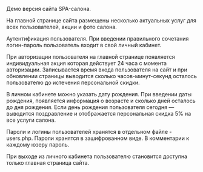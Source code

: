 Демо версия сайта SPA-салона.

На главной странице сайта размещены несколько актуальных услуг для всех пользователей, акции и фото салона.

Аутентификация пользователя. При введении правильного сочетания логин-пароль пользователь входит в свой личный кабинет.

При авторизации пользователя на главной странице появляется индивидуальная акция которая действует 24 часа с момента авторизации. Записывается время входа пользователя на сайт и при обновлении страницы выводится сколько часов-минут-секунд осталось пользователю до истечения персональной скидки.

В личном кабинете можно указать дату рождения. При введении даты рождения, появляется информация о возрасте и сколько дней осталось до дня рождения. Если день рождения пользователя сегодня — выводится поздравление и отображается персональная скидка 5% на все услуги салона.

Пароли и логины пользователей хранятся в отдельном файле - users.php. Пароли хранятся в зашифрованном виде. В комментарии к каждому юзеру пароль.

При выходе из личного кабинета пользователю становится доступна только главная страница сайта.
